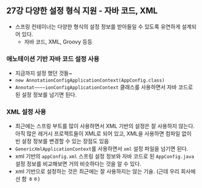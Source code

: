 ## 27강 다양한 설정 형식 지원 - 자바 코드, XML
- 스프링 컨테이너는 다양한 형식의 설정 정보를 받아들일 수 있도록 유연하게 설계되어 있다.
  - 자바 코드, XML, Groovy 등등

### 애노테이션 기반 자바 코드 설정 사용
- 지금까지 설정 했던 것들~
- ```new AnnotationConfigApplicationContext(AppConfig.class)```
- ``Annotat~~~~ionConfigApplicationContext`` 클래스를 사용하면서 자바 코드로 된 설정 정보를 넘기면 된다.

### XML 설정 사용
- 최근에는 스프링 부트를 많이 사용하면서 XML 기반의 설정은 잘 사용하지 않는다. 아직 많은 레거시 프로젝트들이 XML로 되어 있고, XML을 사용하면 컴파일 없이 빈 설정 정보를 변경할 수 있는 장점도 있음
- ```GenericXmlApplicationContext```를 사용하면서 ```xml``` 설정 파일을 넘기면 된다.
- xml 기반의 ```appConfig.xml``` 스프링 설정 정보와 자바 코드로 된 ```AppConfig.java``` 설정 정보를 비교해보면 거의 비슷하다는 것을 알 수 있다.
- xml 기반으로 설정하는 것은 최근에는 잘 사용하지는 않는 기술. (근데 우리 회사에선 함 ㅎㅎ)